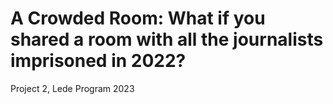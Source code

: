 # A Crowded Room: What if you shared a room with all the journalists imprisoned in 2022?
Project 2, Lede Program 2023

